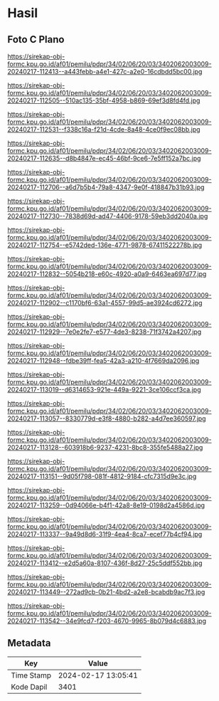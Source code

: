 # Hasil

## Foto C Plano

https://sirekap-obj-formc.kpu.go.id/af01/pemilu/pdpr/34/02/06/20/03/3402062003009-20240217-112413--a443febb-a4e1-427c-a2e0-16cdbdd5bc00.jpg

https://sirekap-obj-formc.kpu.go.id/af01/pemilu/pdpr/34/02/06/20/03/3402062003009-20240217-112505--510ac135-35bf-4958-b869-69ef3d8fd4fd.jpg

https://sirekap-obj-formc.kpu.go.id/af01/pemilu/pdpr/34/02/06/20/03/3402062003009-20240217-112531--f338c16a-f21d-4cde-8a48-4ce0f9ec08bb.jpg

https://sirekap-obj-formc.kpu.go.id/af01/pemilu/pdpr/34/02/06/20/03/3402062003009-20240217-112635--d8b4847e-ec45-46bf-9ce6-7e5ff152a7bc.jpg

https://sirekap-obj-formc.kpu.go.id/af01/pemilu/pdpr/34/02/06/20/03/3402062003009-20240217-112706--a6d7b5b4-79a8-4347-9e0f-418847b31b93.jpg

https://sirekap-obj-formc.kpu.go.id/af01/pemilu/pdpr/34/02/06/20/03/3402062003009-20240217-112730--7838d69d-ad47-4406-9178-59eb3dd2040a.jpg

https://sirekap-obj-formc.kpu.go.id/af01/pemilu/pdpr/34/02/06/20/03/3402062003009-20240217-112754--e5742ded-136e-4771-9878-67411522278b.jpg

https://sirekap-obj-formc.kpu.go.id/af01/pemilu/pdpr/34/02/06/20/03/3402062003009-20240217-112832--5054b218-e60c-4920-a0a9-6463ea697d77.jpg

https://sirekap-obj-formc.kpu.go.id/af01/pemilu/pdpr/34/02/06/20/03/3402062003009-20240217-112902--c1170bf6-63a1-4557-99d5-ae3924cd6272.jpg

https://sirekap-obj-formc.kpu.go.id/af01/pemilu/pdpr/34/02/06/20/03/3402062003009-20240217-112929--7e0e2fe7-e577-4de3-8238-71f3742a4207.jpg

https://sirekap-obj-formc.kpu.go.id/af01/pemilu/pdpr/34/02/06/20/03/3402062003009-20240217-112948--fdbe39ff-fea5-42a3-a210-4f7669da2096.jpg

https://sirekap-obj-formc.kpu.go.id/af01/pemilu/pdpr/34/02/06/20/03/3402062003009-20240217-113019--d6314653-921e-449a-9221-3ce106ccf3ca.jpg

https://sirekap-obj-formc.kpu.go.id/af01/pemilu/pdpr/34/02/06/20/03/3402062003009-20240217-113057--8330779d-e3f8-4880-b282-a4d7ee360597.jpg

https://sirekap-obj-formc.kpu.go.id/af01/pemilu/pdpr/34/02/06/20/03/3402062003009-20240217-113128--603918b6-9237-4231-8bc8-355fe5488a27.jpg

https://sirekap-obj-formc.kpu.go.id/af01/pemilu/pdpr/34/02/06/20/03/3402062003009-20240217-113151--9d05f798-081f-4812-9184-cfc7315d9e3c.jpg

https://sirekap-obj-formc.kpu.go.id/af01/pemilu/pdpr/34/02/06/20/03/3402062003009-20240217-113259--0d94066e-b4f1-42a8-8e19-0198d2a4586d.jpg

https://sirekap-obj-formc.kpu.go.id/af01/pemilu/pdpr/34/02/06/20/03/3402062003009-20240217-113337--9a49d8d6-31f9-4ea4-8ca7-ecef77b4cf94.jpg

https://sirekap-obj-formc.kpu.go.id/af01/pemilu/pdpr/34/02/06/20/03/3402062003009-20240217-113412--e2d5a60a-8107-436f-8d27-25c5ddf552bb.jpg

https://sirekap-obj-formc.kpu.go.id/af01/pemilu/pdpr/34/02/06/20/03/3402062003009-20240217-113449--272ad9cb-0b21-4bd2-a2e8-bcabdb9ac7f3.jpg

https://sirekap-obj-formc.kpu.go.id/af01/pemilu/pdpr/34/02/06/20/03/3402062003009-20240217-113542--34e9fcd7-f203-4670-9965-8b079d4c6883.jpg


## Metadata

| Key        | Value               |
| ---------- | ------------------- |
| Time Stamp | 2024-02-17 13:05:41 |
| Kode Dapil | 3401                |



